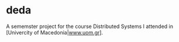 # deda

A sememster project for the course Distributed Systems I attended in [Univercity of Macedonia|www.uom.gr].
